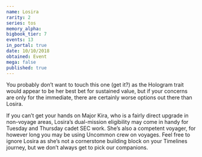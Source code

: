```yaml
---
name: Losira
rarity: 2
series: tos
memory_alpha:
bigbook_tier: 7
events: 13
in_portal: true
date: 10/10/2018
obtained: Event
mega: false
published: true
---
```


You probably don’t want to touch this one (get it?) as the Hologram trait would appear to be her best bet for sustained value, but if your concerns are only for the immediate, there are certainly worse options out there than Losira. 

If you can’t get your hands on Major Kira, who is a fairly direct upgrade in non-voyage areas, Losira’s dual-mission eligibility may come in handy for Tuesday and Thursday cadet SEC work. She’s also a competent voyager, for however long you may be using Uncommon crew on voyages. Feel free to ignore Losira as she’s not a cornerstone building block on your Timelines journey, but we don’t always get to pick our companions.
